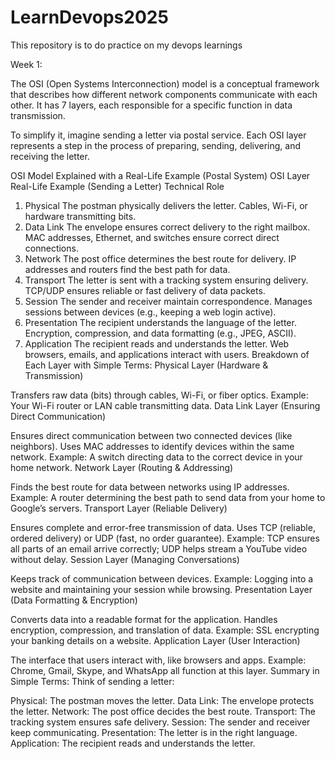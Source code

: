 # LearnDevops2025
This repository is to do practice on my devops learnings

Week 1:

The OSI (Open Systems Interconnection) model is a conceptual framework that describes how different network components communicate with each other. It has 7 layers, each responsible for a specific function in data transmission.

To simplify it, imagine sending a letter via postal service. Each OSI layer represents a step in the process of preparing, sending, delivering, and receiving the letter.

OSI Model Explained with a Real-Life Example (Postal System)
OSI Layer	Real-Life Example (Sending a Letter)	Technical Role
1. Physical	The postman physically delivers the letter.	Cables, Wi-Fi, or hardware transmitting bits.
2. Data Link	The envelope ensures correct delivery to the right mailbox.	MAC addresses, Ethernet, and switches ensure correct direct connections.
3. Network	The post office determines the best route for delivery.	IP addresses and routers find the best path for data.
4. Transport	The letter is sent with a tracking system ensuring delivery.	TCP/UDP ensures reliable or fast delivery of data packets.
5. Session	The sender and receiver maintain correspondence.	Manages sessions between devices (e.g., keeping a web login active).
6. Presentation	The recipient understands the language of the letter.	Encryption, compression, and data formatting (e.g., JPEG, ASCII).
7. Application	The recipient reads and understands the letter.	Web browsers, emails, and applications interact with users.
Breakdown of Each Layer with Simple Terms:
Physical Layer (Hardware & Transmission)

Transfers raw data (bits) through cables, Wi-Fi, or fiber optics.
Example: Your Wi-Fi router or LAN cable transmitting data.
Data Link Layer (Ensuring Direct Communication)

Ensures direct communication between two connected devices (like neighbors).
Uses MAC addresses to identify devices within the same network.
Example: A switch directing data to the correct device in your home network.
Network Layer (Routing & Addressing)

Finds the best route for data between networks using IP addresses.
Example: A router determining the best path to send data from your home to Google’s servers.
Transport Layer (Reliable Delivery)

Ensures complete and error-free transmission of data.
Uses TCP (reliable, ordered delivery) or UDP (fast, no order guarantee).
Example: TCP ensures all parts of an email arrive correctly; UDP helps stream a YouTube video without delay.
Session Layer (Managing Conversations)

Keeps track of communication between devices.
Example: Logging into a website and maintaining your session while browsing.
Presentation Layer (Data Formatting & Encryption)

Converts data into a readable format for the application.
Handles encryption, compression, and translation of data.
Example: SSL encrypting your banking details on a website.
Application Layer (User Interaction)

The interface that users interact with, like browsers and apps.
Example: Chrome, Gmail, Skype, and WhatsApp all function at this layer.
Summary in Simple Terms:
Think of sending a letter:

Physical: The postman moves the letter.
Data Link: The envelope protects the letter.
Network: The post office decides the best route.
Transport: The tracking system ensures safe delivery.
Session: The sender and receiver keep communicating.
Presentation: The letter is in the right language.
Application: The recipient reads and understands the letter.
